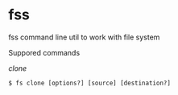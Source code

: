 # fss
fss command line util to work with file system

Suppored commands

*clone*

`$ fs clone [options?] [source] [destination?]`
